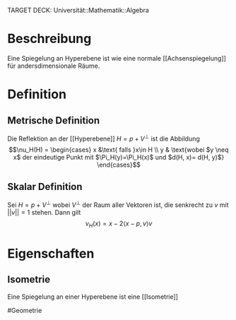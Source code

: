 TARGET DECK: Universität::Mathematik::Algebra

# Beschreibung
Eine Spiegelung an Hyperebene ist wie eine normale [[Achsenspiegelung]] für andersdimensionale Räume.

# Definition
## Metrische Definition
Die Reflektion an der [[Hyperebene]] $H = p + V^\perp$ ist die Abbildung
$$\nu_H(H) = \begin{cases} x &\text{ falls }x\in H \\ y & \text{wobei $y \neq x$ der eindeutige Punkt mit $\Pi_H(y)=\Pi_H(x)$ und $d(H, x)= d(H, y)$}  \end{cases}$$

## Skalar Definition
Sei $H = p + V^\perp$ wobei $V^\perp$ der Raum aller Vektoren ist, die senkrecht zu $v$ mit $||v|| = 1$ stehen.
Dann gilt
$$\nu_H(x) = x-2\langle x-p, v\rangle v$$

# Eigenschaften
## Isometrie
Eine Spiegelung an einer Hyperebene ist eine [[Isometrie]]







$\newcommand{\Q}{\mathbb Q}$
$\newcommand{\R}{\mathbb R}$
$\newcommand{\C}{\mathbb C}$
$\newcommand{\F}{\mathbb F}$
$\newcommand{\Z}{\mathbb Z}$
$\newcommand{\N}{\mathbb N}$
$\newcommand{\a}{\alpha}$

#Geometrie



